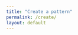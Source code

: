 ```yaml
---
title: "Create a pattern"
permalink: /create/
layout: default
---
```


<!-- Container for React App -->
<div class="react-app-container">
  <div id="root"></div>
</div>

<!-- Include React App Scripts -->
<script src="{{ '/assets/react-app/static/js/main.aef6896c.js' | relative_url }}"></script>
<link rel="stylesheet" href="{{ '/assets/react-app/static/css/main.6fe092e2.css' | relative_url }}">
